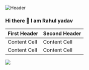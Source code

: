 ![Header](https://drive.google.com/file/d/19Dd-aAWv0VYW_nq77m-0kYR1MbnCQQMm/view?usp=sharing)
### Hi there 👋 I am Rahul yadav

| First Header  | Second Header |
| ------------- | ------------- |
| Content Cell  | Content Cell  |
| Content Cell  | Content Cell  |

<img align="center" src="https://github-readme-stats.vercel.app/api/<CARD_TYPE>/?username=<USERNAME>&theme=<THEME_NAME>" />
<!--
**X3lnThpi/X3lnThPi** is a ✨ _special_ ✨ repository because its `README.md` (this file) appears on your GitHub profile.

Here are some ideas to get you started:

- 🔭 I’m currently working on ...
- 🌱 I’m currently learning ...
- 👯 I’m looking to collaborate on ...
- 🤔 I’m looking for help with ...
- 💬 Ask me about ...
- 📫 How to reach me: ...
- 😄 Pronouns: ...
- ⚡ Fun fact: ...
-->
